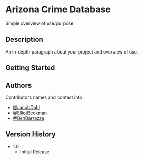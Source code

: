 # Arizona Crime Database

Simple overview of use/purpose.

## Description

An in-depth paragraph about your project and overview of use.

## Getting Started

## Authors

Contributors names and contact info

 - [@JacobDahl](https://github.com/JacobDahl22)
 - [@ElliotBeckman](https://github.com/elliotb127)
 - [@BenBarrazza](https://github.com/benb0i)


## Version History

* 1.0
    * Initial Release

